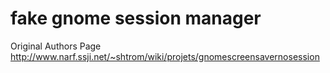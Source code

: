 fake gnome session manager
=======================
Original Authors Page
http://www.narf.ssji.net/~shtrom/wiki/projets/gnomescreensavernosession
